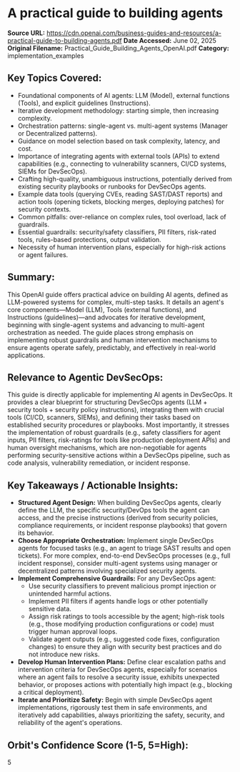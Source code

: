 # A practical guide to building agents

**Source URL:** https://cdn.openai.com/business-guides-and-resources/a-practical-guide-to-building-agents.pdf
**Date Accessed:** June 02, 2025
**Original Filename:** Practical_Guide_Building_Agents_OpenAI.pdf
**Category:** implementation_examples

## Key Topics Covered:
- Foundational components of AI agents: LLM (Model), external functions (Tools), and explicit guidelines (Instructions).
- Iterative development methodology: starting simple, then increasing complexity.
- Orchestration patterns: single-agent vs. multi-agent systems (Manager or Decentralized patterns).
- Guidance on model selection based on task complexity, latency, and cost.
- Importance of integrating agents with external tools (APIs) to extend capabilities (e.g., connecting to vulnerability scanners, CI/CD systems, SIEMs for DevSecOps).
- Crafting high-quality, unambiguous instructions, potentially derived from existing security playbooks or runbooks for DevSecOps agents.
- Example data tools (querying CVEs, reading SAST/DAST reports) and action tools (opening tickets, blocking merges, deploying patches) for security contexts.
- Common pitfalls: over-reliance on complex rules, tool overload, lack of guardrails.
- Essential guardrails: security/safety classifiers, PII filters, risk-rated tools, rules-based protections, output validation.
- Necessity of human intervention plans, especially for high-risk actions or agent failures.

## Summary:
This OpenAI guide offers practical advice on building AI agents, defined as LLM-powered systems for complex, multi-step tasks. It details an agent's core components—Model (LLM), Tools (external functions), and Instructions (guidelines)—and advocates for iterative development, beginning with single-agent systems and advancing to multi-agent orchestration as needed. The guide places strong emphasis on implementing robust guardrails and human intervention mechanisms to ensure agents operate safely, predictably, and effectively in real-world applications.

## Relevance to Agentic DevSecOps:
This guide is directly applicable for implementing AI agents in DevSecOps. It provides a clear blueprint for structuring DevSecOps agents (LLM + security tools + security policy instructions), integrating them with crucial tools (CI/CD, scanners, SIEMs), and defining their tasks based on established security procedures or playbooks. Most importantly, it stresses the implementation of robust guardrails (e.g., safety classifiers for agent inputs, PII filters, risk-ratings for tools like production deployment APIs) and human oversight mechanisms, which are non-negotiable for agents performing security-sensitive actions within a DevSecOps pipeline, such as code analysis, vulnerability remediation, or incident response.

## Key Takeaways / Actionable Insights:
- **Structured Agent Design:** When building DevSecOps agents, clearly define the LLM, the specific security/DevOps tools the agent can access, and the precise instructions (derived from security policies, compliance requirements, or incident response playbooks) that govern its behavior.
- **Choose Appropriate Orchestration:** Implement single DevSecOps agents for focused tasks (e.g., an agent to triage SAST results and open tickets). For more complex, end-to-end DevSecOps processes (e.g., full incident response), consider multi-agent systems using manager or decentralized patterns involving specialized security agents.
- **Implement Comprehensive Guardrails:** For any DevSecOps agent:
    - Use security classifiers to prevent malicious prompt injection or unintended harmful actions.
    - Implement PII filters if agents handle logs or other potentially sensitive data.
    - Assign risk ratings to tools accessible by the agent; high-risk tools (e.g., those modifying production configurations or code) must trigger human approval loops.
    - Validate agent outputs (e.g., suggested code fixes, configuration changes) to ensure they align with security best practices and do not introduce new risks.
- **Develop Human Intervention Plans:** Define clear escalation paths and intervention criteria for DevSecOps agents, especially for scenarios where an agent fails to resolve a security issue, exhibits unexpected behavior, or proposes actions with potentially high impact (e.g., blocking a critical deployment).
- **Iterate and Prioritize Safety:** Begin with simple DevSecOps agent implementations, rigorously test them in safe environments, and iteratively add capabilities, always prioritizing the safety, security, and reliability of the agent's operations.

## Orbit's Confidence Score (1-5, 5=High):
5

